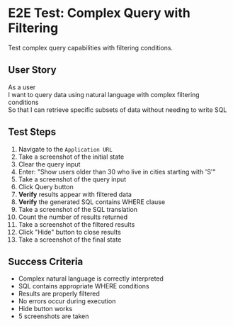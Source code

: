 # E2E Test: Complex Query with Filtering

Test complex query capabilities with filtering conditions.

## User Story

As a user  
I want to query data using natural language with complex filtering conditions  
So that I can retrieve specific subsets of data without needing to write SQL

## Test Steps

1. Navigate to the `Application URL`
2. Take a screenshot of the initial state
3. Clear the query input
4. Enter: "Show users older than 30 who live in cities starting with 'S'"
5. Take a screenshot of the query input
6. Click Query button
7. **Verify** results appear with filtered data
8. **Verify** the generated SQL contains WHERE clause
9. Take a screenshot of the SQL translation
10. Count the number of results returned
11. Take a screenshot of the filtered results
12. Click "Hide" button to close results
13. Take a screenshot of the final state

## Success Criteria

- Complex natural language is correctly interpreted
- SQL contains appropriate WHERE conditions
- Results are properly filtered
- No errors occur during execution
- Hide button works
- 5 screenshots are taken
